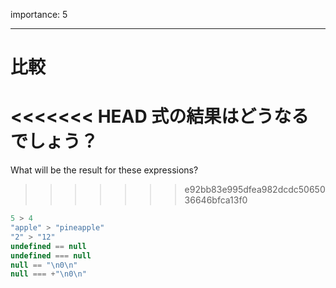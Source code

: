 importance: 5

---

# 比較

<<<<<<< HEAD
式の結果はどうなるでしょう？
=======
What will be the result for these expressions?
>>>>>>> e92bb83e995dfea982dcdc5065036646bfca13f0

```js no-beautify
5 > 4
"apple" > "pineapple"
"2" > "12"
undefined == null
undefined === null
null == "\n0\n"
null === +"\n0\n"
```

